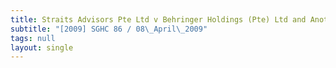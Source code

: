 ```yaml
---
title: Straits Advisors Pte Ltd v Behringer Holdings (Pte) Ltd and Another
subtitle: "[2009] SGHC 86 / 08\_April\_2009"
tags: null
layout: single
---
```


